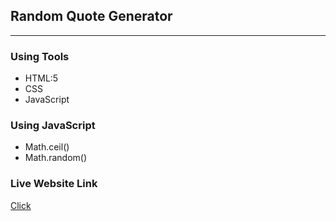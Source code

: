 ## Random Quote Generator
****
### Using Tools
* HTML:5
* CSS
* JavaScript

### Using JavaScript
* Math.ceil()
* Math.random()

### Live Website Link
<a href=''>Click</a>